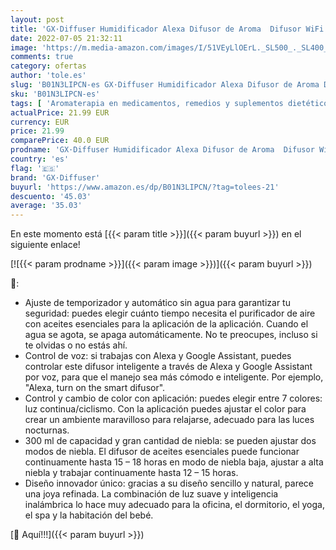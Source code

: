 ```yaml
---
layout: post
title: 'GX·Diffuser Humidificador Alexa Difusor de Aroma  Difusor WiFi Compatible con Google Home y Echo humidificador Inteligente difusor aromaterapia para Bebé  Hogar  Oficina  SPA …'
date: 2022-07-05 21:32:11
image: 'https://m.media-amazon.com/images/I/51VEyLlOErL._SL500_._SL400_.jpg'
comments: true
category: ofertas
author: 'tole.es'
slug: 'B01N3LIPCN-es GX·Diffuser Humidificador Alexa Difusor de Aroma Difusor...'
sku: 'B01N3LIPCN-es'
tags: [ 'Aromaterapia en medicamentos, remedios y suplementos dietéticos','Cuidado de la salud','Difusores de aceite perfumado','Salud y cuidado personal','Terapias alternativas en medicamentos y remedios y suplementos dietéticos','bebé','gx·diffuser','🇪🇸', ]
actualPrice: 21.99 EUR
currency: EUR
price: 21.99
comparePrice: 40.0 EUR
prodname: 'GX·Diffuser Humidificador Alexa Difusor de Aroma  Difusor WiFi Compatible con Google Home y Echo humidificador Inteligente difusor aromaterapia para Bebé  Hogar  Oficina  SPA …'
country: 'es'
flag: '🇪🇸'
brand: 'GX·Diffuser'
buyurl: 'https://www.amazon.es/dp/B01N3LIPCN/?tag=tolees-21'
descuento: '45.03'
average: '35.03'
---
```


En este momento está [{{< param title >}}]({{< param buyurl >}}) en el siguiente enlace!

[![{{< param prodname >}}]({{< param image >}})]({{< param buyurl >}})

🔎:

- Ajuste de temporizador y automático sin agua para garantizar tu seguridad: puedes elegir cuánto tiempo necesita el purificador de aire con aceites esenciales para la aplicación de la aplicación. Cuando el agua se agota, se apaga automáticamente. No te preocupes, incluso si te olvidas o no estás ahí.
- Control de voz: si trabajas con Alexa y Google Assistant, puedes controlar este difusor inteligente a través de Alexa y Google Assistant por voz, para que el manejo sea más cómodo e inteligente. Por ejemplo, "Alexa, turn on the smart difusor".
- Control y cambio de color con aplicación: puedes elegir entre 7 colores: luz continua/ciclismo. Con la aplicación puedes ajustar el color para crear un ambiente maravilloso para relajarse, adecuado para las luces nocturnas.
- 300 ml de capacidad y gran cantidad de niebla: se pueden ajustar dos modos de niebla. El difusor de aceites esenciales puede funcionar continuamente hasta 15 – 18 horas en modo de niebla baja, ajustar a alta niebla y trabajar continuamente hasta 12 – 15 horas.
- Diseño innovador único: gracias a su diseño sencillo y natural, parece una joya refinada. La combinación de luz suave y inteligencia inalámbrica lo hace muy adecuado para la oficina, el dormitorio, el yoga, el spa y la habitación del bebé.

[🛒 Aquí!!!]({{< param buyurl >}})

